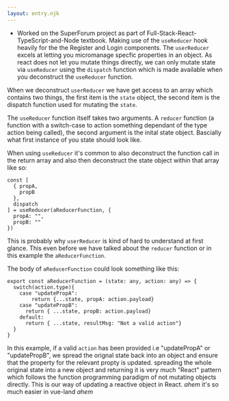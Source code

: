 ```yaml
---
layout: entry.njk
---
```


- Worked on the SuperForum project as part of Full-Stack-React-TypeScript-and-Node textbook. Making use of the `useReducer` hook heavily for the the Register and Login components. The `userReducer` excels at letting you micromanage specfic properties in an object. As react does not let you mutate things directly, we can only mutate state via `useReducer` using the `dispatch` function which is made available when you deconstruct the `useReducer` function. 

When we deconstruct `userReducer` we have get access to an array which contains two things, the first item is the `state` object, the second item is the dispatch function used for mutating the `state`. 

The `useReducer` function itself takes two arguments. A `reducer` function (a function with a switch-case to action something dependant of the type action being called), the second argument is the inital state object. Bascially what first instance of you state should look like.

When using `useReducer` it's common to also deconstruct the function call in the return array and also then deconstruct the state object within that array like so:
```tsx
const [
  { propA,
    propB
  },
  dispatch
] = useReducer(aReducerFunction, {
  propA: "",
  propB: ""
})

```
This is probably why `userReducer` is kind of hard to understand at first glance. This even before we have talked about the `reducer` function or in this example the `aReducerFunction`.

The body of `aReducerFunction` could look something like this:

```tsx
export const aReducerFunction = (state: any, action: any) => {
  switch(action.type){
    case "updatePropA":
        return {...state, propA: action.payload}
    case "updatePropB":
      return { ...state, propB: action.payload}
    default:
      return { ...state, resultMsg: "Not a valid action"}
  }
}

```

In this example, if a valid `action` has been provided i.e "updatePropA" or "updatePropB", we spread the orignal state back into an object and ensure that the property for the relevant propty is updated. spreading the whole original state into a new object and returning it is very much "React" pattern which follows the function programming paradigm of not mutating objects directly. This is our way of updating a reactive object in React. *ahem* it's so much easier in vue-land *ahem*
